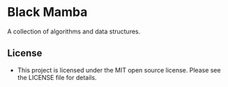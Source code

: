 # Black Mamba

A collection of algorithms and data structures.

## License

* This project is licensed under the MIT open source license. Please see the LICENSE file for details.